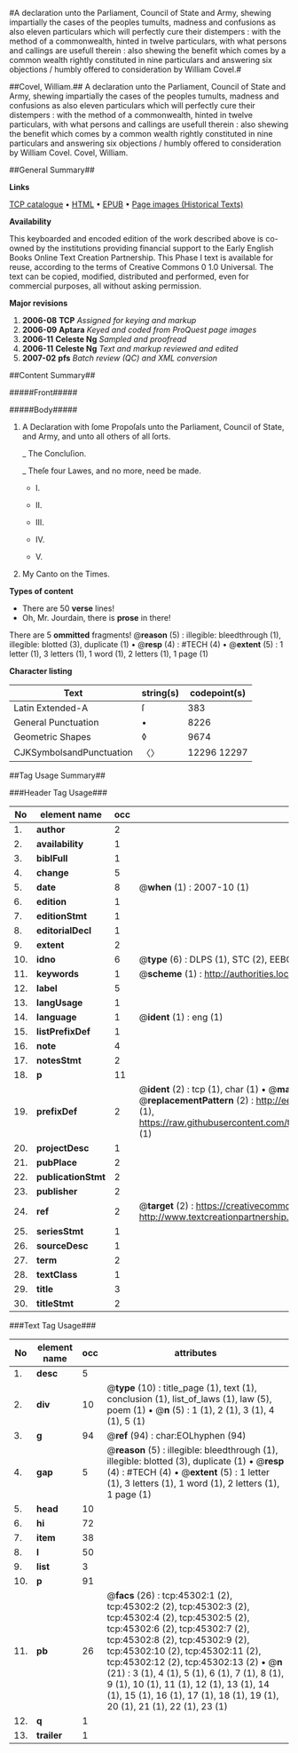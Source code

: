 #A declaration unto the Parliament, Council of State and Army, shewing impartially the cases of the peoples tumults, madness and confusions as also eleven particulars which will perfectly cure their distempers : with the method of a commonwealth, hinted in twelve particulars, with what persons and callings are usefull therein : also shewing the benefit which comes by a common wealth rightly constituted in nine particulars and answering six objections / humbly offered to consideration by William Covel.#

##Covel, William.##
A declaration unto the Parliament, Council of State and Army, shewing impartially the cases of the peoples tumults, madness and confusions as also eleven particulars which will perfectly cure their distempers : with the method of a commonwealth, hinted in twelve particulars, with what persons and callings are usefull therein : also shewing the benefit which comes by a common wealth rightly constituted in nine particulars and answering six objections / humbly offered to consideration by William Covel.
Covel, William.

##General Summary##

**Links**

[TCP catalogue](http://www.ota.ox.ac.uk/tcp/)  • 
[HTML](http://tei.it.ox.ac.uk/tcp/Texts-HTML/free/A34/A34778.html)  • 
[EPUB](http://tei.it.ox.ac.uk/tcp/Texts-EPUB/free/A34/A34778.epub) • 
[Page images (Historical Texts)](https://data.historicaltexts.jisc.ac.uk/view?pubId=eebo-10590438e&pageId=eebo-10590438e-45302-1)

**Availability**

This keyboarded and encoded edition of the
	       work described above is co-owned by the institutions
	       providing financial support to the Early English Books
	       Online Text Creation Partnership. This Phase I text is
	       available for reuse, according to the terms of Creative
	       Commons 0 1.0 Universal. The text can be copied,
	       modified, distributed and performed, even for
	       commercial purposes, all without asking permission.

**Major revisions**

1. __2006-08__ __TCP__ *Assigned for keying and markup*
1. __2006-09__ __Aptara__ *Keyed and coded from ProQuest page images*
1. __2006-11__ __Celeste Ng__ *Sampled and proofread*
1. __2006-11__ __Celeste Ng__ *Text and markup reviewed and edited*
1. __2007-02__ __pfs__ *Batch review (QC) and XML conversion*

##Content Summary##

#####Front#####

#####Body#####

1. A Declaration with ſome Propoſals unto
the Parliament, Council of State,
and Army, and unto all others
of all ſorts.

    _ The Concluſion.

    _ Theſe four Lawes, and no more,
need be made.

      * I.

      * II.

      * III.

      * IV.

      * V.

1. My Canto on the Times.

**Types of content**

  * There are 50 **verse** lines!
  * Oh, Mr. Jourdain, there is **prose** in there!

There are 5 **ommitted** fragments! 
 @__reason__ (5) : illegible: bleedthrough (1), illegible: blotted (3), duplicate (1)  •  @__resp__ (4) : #TECH (4)  •  @__extent__ (5) : 1 letter (1), 3 letters (1), 1 word (1), 2 letters (1), 1 page (1)

**Character listing**


|Text|string(s)|codepoint(s)|
|---|---|---|
|Latin Extended-A|ſ|383|
|General Punctuation|•|8226|
|Geometric Shapes|◊|9674|
|CJKSymbolsandPunctuation|〈〉|12296 12297|

##Tag Usage Summary##

###Header Tag Usage###

|No|element name|occ|attributes|
|---|---|---|---|
|1.|__author__|2||
|2.|__availability__|1||
|3.|__biblFull__|1||
|4.|__change__|5||
|5.|__date__|8| @__when__ (1) : 2007-10 (1)|
|6.|__edition__|1||
|7.|__editionStmt__|1||
|8.|__editorialDecl__|1||
|9.|__extent__|2||
|10.|__idno__|6| @__type__ (6) : DLPS (1), STC (2), EEBO-CITATION (1), OCLC (1), VID (1)|
|11.|__keywords__|1| @__scheme__ (1) : http://authorities.loc.gov/ (1)|
|12.|__label__|5||
|13.|__langUsage__|1||
|14.|__language__|1| @__ident__ (1) : eng (1)|
|15.|__listPrefixDef__|1||
|16.|__note__|4||
|17.|__notesStmt__|2||
|18.|__p__|11||
|19.|__prefixDef__|2| @__ident__ (2) : tcp (1), char (1)  •  @__matchPattern__ (2) : ([0-9\-]+):([0-9IVX]+) (1), (.+) (1)  •  @__replacementPattern__ (2) : http://eebo.chadwyck.com/downloadtiff?vid=$1&page=$2 (1), https://raw.githubusercontent.com/textcreationpartnership/Texts/master/tcpchars.xml#$1 (1)|
|20.|__projectDesc__|1||
|21.|__pubPlace__|2||
|22.|__publicationStmt__|2||
|23.|__publisher__|2||
|24.|__ref__|2| @__target__ (2) : https://creativecommons.org/publicdomain/zero/1.0/ (1), http://www.textcreationpartnership.org/docs/. (1)|
|25.|__seriesStmt__|1||
|26.|__sourceDesc__|1||
|27.|__term__|2||
|28.|__textClass__|1||
|29.|__title__|3||
|30.|__titleStmt__|2||


###Text Tag Usage###

|No|element name|occ|attributes|
|---|---|---|---|
|1.|__desc__|5||
|2.|__div__|10| @__type__ (10) : title_page (1), text (1), conclusion (1), list_of_laws (1), law (5), poem (1)  •  @__n__ (5) : 1 (1), 2 (1), 3 (1), 4 (1), 5 (1)|
|3.|__g__|94| @__ref__ (94) : char:EOLhyphen (94)|
|4.|__gap__|5| @__reason__ (5) : illegible: bleedthrough (1), illegible: blotted (3), duplicate (1)  •  @__resp__ (4) : #TECH (4)  •  @__extent__ (5) : 1 letter (1), 3 letters (1), 1 word (1), 2 letters (1), 1 page (1)|
|5.|__head__|10||
|6.|__hi__|72||
|7.|__item__|38||
|8.|__l__|50||
|9.|__list__|3||
|10.|__p__|91||
|11.|__pb__|26| @__facs__ (26) : tcp:45302:1 (2), tcp:45302:2 (2), tcp:45302:3 (2), tcp:45302:4 (2), tcp:45302:5 (2), tcp:45302:6 (2), tcp:45302:7 (2), tcp:45302:8 (2), tcp:45302:9 (2), tcp:45302:10 (2), tcp:45302:11 (2), tcp:45302:12 (2), tcp:45302:13 (2)  •  @__n__ (21) : 3 (1), 4 (1), 5 (1), 6 (1), 7 (1), 8 (1), 9 (1), 10 (1), 11 (1), 12 (1), 13 (1), 14 (1), 15 (1), 16 (1), 17 (1), 18 (1), 19 (1), 20 (1), 21 (1), 22 (1), 23 (1)|
|12.|__q__|1||
|13.|__trailer__|1||
